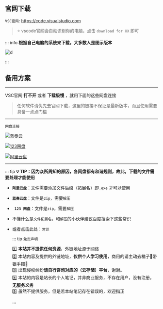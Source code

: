 ## 官网下载

`VSC官网`:  https://code.visualstudio.com

> :star: vscode官网会自动识别你的电脑，点击 `download for XX` 即可

::: info  <Badge type='info'>**根据自己电脑的系统来下载，大多数人是图示版本**</Badge>

![d](/notesPic/202401071316.png)

:::



## 备用方案
---

VSC官网 **打不开** 或者 **下载极慢** ，就用下面的这些网盘连接  
> 任何软件请优先去官网下载，这里的链接不保证是最新版本，而且使用需要具备一点点门槛  

---

`网盘连接`

[![蓝奏云](https://img.shields.io/badge/%E7%BD%91%E7%9B%98%E4%B8%8B%E8%BD%BD%20-%E8%93%9D%E5%A5%8F%E4%BA%91%E7%9B%98-blue)
](https://hqz1874.lanzouy.com/iye8X1kcxjri)

[![123网盘](https://img.shields.io/badge/%E7%BD%91%E7%9B%98%E4%B8%8B%E8%BD%BD%20-123%E4%BA%91%E7%9B%98-purple)
](https://www.123pan.com/s/RRRYjv-OTS0A.html)

[![阿里云盘](https://img.shields.io/badge/%E7%BD%91%E7%9B%98%E4%B8%8B%E8%BD%BD%20-%E9%98%BF%E9%87%8C%E4%BA%91%E7%9B%98-orange)
](https://www.alipan.com/s/gXR8fCRwbPK)

---

::: tip **:bulb: TIP：因为众所周知的原因，各网盘都有和谐规则，故此，下载的文件需要处理才能使用**
- **`阿里云盘`**：文件需要添加文件后缀（拓展名）即`.exe` 才可以使用
- **`蓝奏云盘`**：文件是`zip`，需要`解压`
- **` 123 网盘`**：文件是`zip`，需要`解压`
- 不懂什么是`文件拓展名`，和`解压`的小伙伴建议百度搜索下这些常识
- 或者点击此处：`常识`

  ::: tip `免责声明` 

  :one: **本站并不提供任何资源**，外链地址源于网络  
  :two: 本站内容及提供的外链地址，**仅供个人学习使用**，商用的请主动去橘子:orange:带银手镯:cop:  
  :three: 出现侵权纠纷**请自行咨询对应的（云存储）平台**，谢谢。  
  :four: 本站的内容是站长的个人笔记，并非商业服务，不存在用户，没有注册，**无服务义务**  
  :five: 虽然不提供服务，但是若本站笔记存在错误的，欢迎指正

  :::




